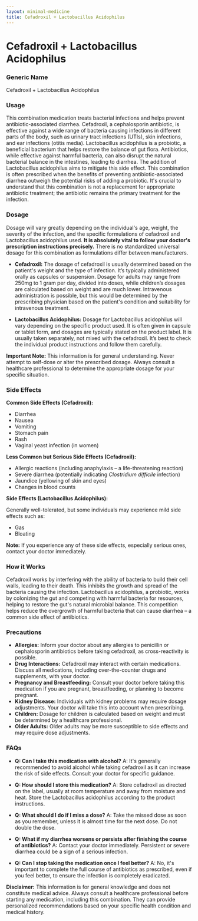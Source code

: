 ```yaml
---
layout: minimal-medicine
title: Cefadroxil + Lactobacillus Acidophilus
---
```


# Cefadroxil + Lactobacillus Acidophilus
### Generic Name
Cefadroxil + Lactobacillus Acidophilus


### Usage

This combination medication treats bacterial infections and helps prevent antibiotic-associated diarrhea.  Cefadroxil, a cephalosporin antibiotic, is effective against a wide range of bacteria causing infections in different parts of the body, such as urinary tract infections (UTIs), skin infections, and ear infections (otitis media).  Lactobacillus acidophilus is a probiotic, a beneficial bacterium that helps restore the balance of gut flora. Antibiotics, while effective against harmful bacteria, can also disrupt the natural bacterial balance in the intestines, leading to diarrhea.  The addition of Lactobacillus acidophilus aims to mitigate this side effect.  This combination is often prescribed when the benefits of preventing antibiotic-associated diarrhea outweigh the potential risks of adding a probiotic. It's crucial to understand that this combination is not a replacement for appropriate antibiotic treatment; the antibiotic remains the primary treatment for the infection.

### Dosage

Dosage will vary greatly depending on the individual's age, weight, the severity of the infection, and the specific formulations of cefadroxil and Lactobacillus acidophilus used.  **It is absolutely vital to follow your doctor's prescription instructions precisely.**  There is no standardized universal dosage for this combination as formulations differ between manufacturers.

* **Cefadroxil:**  The dosage of cefadroxil is usually determined based on the patient's weight and the type of infection.  It’s typically administered orally as capsules or suspension.  Dosage for adults may range from 250mg to 1 gram per day, divided into doses, while children’s dosages are calculated based on weight and are much lower.  Intravenous administration is possible, but this would be determined by the prescribing physician based on the patient's condition and suitability for intravenous treatment.

* **Lactobacillus Acidophilus:**  Dosage for Lactobacillus acidophilus will vary depending on the specific product used. It is often given in capsule or tablet form, and dosages are typically stated on the product label.  It is usually taken separately, not mixed with the cefadroxil. It’s best to check the individual product instructions and follow them carefully.

**Important Note:**  This information is for general understanding.  Never attempt to self-dose or alter the prescribed dosage.  Always consult a healthcare professional to determine the appropriate dosage for your specific situation.


### Side Effects

**Common Side Effects (Cefadroxil):**

* Diarrhea
* Nausea
* Vomiting
* Stomach pain
* Rash
* Vaginal yeast infection (in women)


**Less Common but Serious Side Effects (Cefadroxil):**

* Allergic reactions (including anaphylaxis – a life-threatening reaction)
* Severe diarrhea (potentially indicating *Clostridium difficile* infection)
* Jaundice (yellowing of skin and eyes)
* Changes in blood counts


**Side Effects (Lactobacillus Acidophilus):**

Generally well-tolerated, but some individuals may experience mild side effects such as:

* Gas
* Bloating


**Note:** If you experience any of these side effects, especially serious ones, contact your doctor immediately.


### How it Works

Cefadroxil works by interfering with the ability of bacteria to build their cell walls, leading to their death. This inhibits the growth and spread of the bacteria causing the infection. Lactobacillus acidophilus, a probiotic, works by colonizing the gut and competing with harmful bacteria for resources, helping to restore the gut's natural microbial balance.  This competition helps reduce the overgrowth of harmful bacteria that can cause diarrhea – a common side effect of antibiotics.


### Precautions

* **Allergies:**  Inform your doctor about any allergies to penicillin or cephalosporin antibiotics before taking cefadroxil, as cross-reactivity is possible.
* **Drug Interactions:** Cefadroxil may interact with certain medications. Discuss all medications, including over-the-counter drugs and supplements, with your doctor.
* **Pregnancy and Breastfeeding:**  Consult your doctor before taking this medication if you are pregnant, breastfeeding, or planning to become pregnant.
* **Kidney Disease:**  Individuals with kidney problems may require dosage adjustments.  Your doctor will take this into account when prescribing.
* **Children:**  Dosage for children is calculated based on weight and must be determined by a healthcare professional.
* **Older Adults:**  Older adults may be more susceptible to side effects and may require dose adjustments.


### FAQs

* **Q: Can I take this medication with alcohol?**  A:  It's generally recommended to avoid alcohol while taking cefadroxil as it can increase the risk of side effects.  Consult your doctor for specific guidance.

* **Q: How should I store this medication?** A: Store cefadroxil as directed on the label, usually at room temperature and away from moisture and heat.  Store the Lactobacillus acidophilus according to the product instructions.

* **Q: What should I do if I miss a dose?** A: Take the missed dose as soon as you remember, unless it is almost time for the next dose. Do not double the dose.

* **Q:  What if my diarrhea worsens or persists after finishing the course of antibiotics?** A: Contact your doctor immediately. Persistent or severe diarrhea could be a sign of a serious infection.

* **Q: Can I stop taking the medication once I feel better?** A:  No, it's important to complete the full course of antibiotics as prescribed, even if you feel better, to ensure the infection is completely eradicated.


**Disclaimer:** This information is for general knowledge and does not constitute medical advice.  Always consult a healthcare professional before starting any medication, including this combination.  They can provide personalized recommendations based on your specific health condition and medical history.
